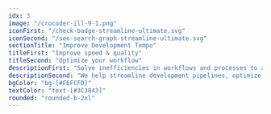 ```yaml
---
idx: 3
image: "/crocoder-ill-9-1.png"
iconFirst: "/check-badge-streamline-ultimate.svg"
iconSecond: "/seo-search-graph-streamline-ultimate.svg"
sectionTitle: "Improve Development Tempo"
titleFirst: "Improve speed & quality"
titleSecond: "Optimize your workflow"
descriptionFirst: "Solve inefficiencies in workflows and processes to achieve measurable improvements in delivery speed and quality."
descriptionSecond: "We help streamline development pipelines, optimize team collaboration, and implement repeatable systems that ensure deadlines are consistently met."
bgColor: "bg-[#F6FCFD]"
textColor: "text-[#3C3843]"
rounded: "rounded-b-2xl"
---
```

